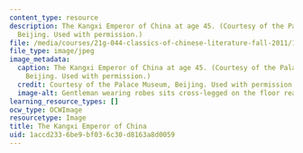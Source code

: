 ```yaml
---
content_type: resource
description: The Kangxi Emperor of China at age 45. (Courtesy of the Palace Museum,
  Beijing. Used with permission.)
file: /media/courses/21g-044-classics-of-chinese-literature-fall-2011/1accd2336be9bf036c30d8163a8d0059_21g-044f11.jpg
file_type: image/jpeg
image_metadata:
  caption: The Kangxi Emperor of China at age 45. (Courtesy of the Palace Museum,
    Beijing. Used with permission.)
  credit: Courtesy of the Palace Museum, Beijing. Used with permission.
  image-alt: Gentleman wearing robes sits cross-legged on the floor reading a book.
learning_resource_types: []
ocw_type: OCWImage
resourcetype: Image
title: The Kangxi Emperor of China
uid: 1accd233-6be9-bf03-6c30-d8163a8d0059
---
```


